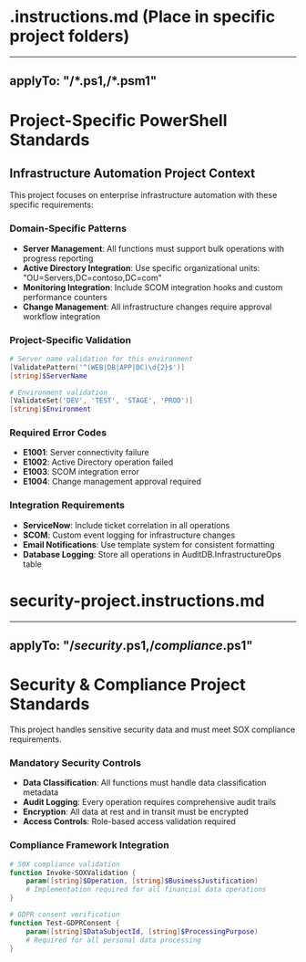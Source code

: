 # .instructions.md (Place in specific project folders)
---
applyTo: "**/*.ps1,**/*.psm1"
---

# Project-Specific PowerShell Standards

## Infrastructure Automation Project Context
This project focuses on enterprise infrastructure automation with these specific requirements:

### Domain-Specific Patterns
- **Server Management**: All functions must support bulk operations with progress reporting
- **Active Directory Integration**: Use specific organizational units: "OU=Servers,DC=contoso,DC=com"
- **Monitoring Integration**: Include SCOM integration hooks and custom performance counters
- **Change Management**: All infrastructure changes require approval workflow integration

### Project-Specific Validation
```powershell
# Server name validation for this environment
[ValidatePattern('^(WEB|DB|APP|DC)\d{2}$')]
[string]$ServerName

# Environment validation
[ValidateSet('DEV', 'TEST', 'STAGE', 'PROD')]
[string]$Environment
```

### Required Error Codes
- **E1001**: Server connectivity failure
- **E1002**: Active Directory operation failed
- **E1003**: SCOM integration error
- **E1004**: Change management approval required

### Integration Requirements
- **ServiceNow**: Include ticket correlation in all operations
- **SCOM**: Custom event logging for infrastructure changes
- **Email Notifications**: Use template system for consistent formatting
- **Database Logging**: Store all operations in AuditDB.InfrastructureOps table

# security-project.instructions.md
---
applyTo: "**/*security*.ps1,**/*compliance*.ps1"
---

# Security & Compliance Project Standards

This project handles sensitive security data and must meet SOX compliance requirements.

### Mandatory Security Controls
- **Data Classification**: All functions must handle data classification metadata
- **Audit Logging**: Every operation requires comprehensive audit trails
- **Encryption**: All data at rest and in transit must be encrypted
- **Access Controls**: Role-based access validation required

### Compliance Framework Integration
```powershell
# SOX compliance validation
function Invoke-SOXValidation {
    param([string]$Operation, [string]$BusinessJustification)
    # Implementation required for all financial data operations
}

# GDPR consent verification
function Test-GDPRConsent {
    param([string]$DataSubjectId, [string]$ProcessingPurpose)
    # Required for all personal data processing
}
```